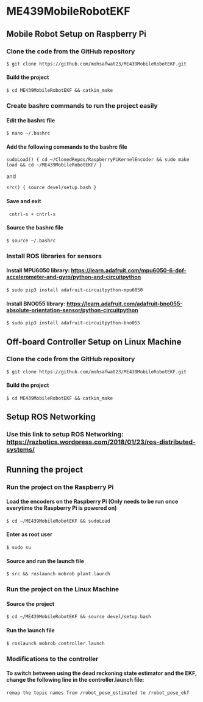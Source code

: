 # ME439MobileRobotEKF

## Mobile Robot Setup on Raspberry Pi

### Clone the code from the GitHub repository
`$ git clone https://github.com/mohsafwat23/ME439MobileRobotEKF.git`

#### Build the project
`$ cd ME439MobileRobotEKF && catkin_make`

### Create bashrc commands to run the project easily

#### Edit the bashrc file 
`$ nano ~/.bashrc`

#### Add the following commands to the bashrc file

`sudoLoad() {
        cd ~/ClonedRepos/RaspberryPiKernelEncoder && sudo make load && cd ~/ME439MobileRobotEKF/
}`

and 

`src() {
        source devel/setup.bash
}`

#### Save and exit
` cntrl-s + cntrl-x`
#### Source the bashrc file
`$ source ~/.bashrc`

### Install ROS libraries for sensors

#### Install MPU6050 library: https://learn.adafruit.com/mpu6050-6-dof-accelerometer-and-gyro/python-and-circuitpython
`$ sudo pip3 install adafruit-circuitpython-mpu6050`

#### Install BNO055 library: https://learn.adafruit.com/adafruit-bno055-absolute-orientation-sensor/python-circuitpython
`$ sudo pip3 install adafruit-circuitpython-bno055`

## Off-board Controller Setup on Linux Machine

### Clone the code from the GitHub repository
`$ git clone https://github.com/mohsafwat23/ME439MobileRobotEKF.git`

#### Build the project
`$ cd ME439MobileRobotEKF && catkin_make`

## Setup ROS Networking
### Use this link to setup ROS Networking: https://razbotics.wordpress.com/2018/01/23/ros-distributed-systems/


## Running the project

### Run the project on the Raspberry Pi
#### Load the encoders on the Raspberry Pi (Only needs to be run once everytime the Raspberry Pi is powered on)
`$ cd ~/ME439MobileRobotEKF && sudoLoad`
#### Enter as root user
`$ sudo su`
#### Source and run the launch file
`$ src && roslaunch mobrob plant.launch`

### Run the project on the Linux Machine

#### Source the project
`$ cd ~/ME439MobileRobotEKF && source devel/setup.bash`
#### Run the launch file
`$ roslaunch mobrob controller.launch`

### Modifications to the controller
#### To switch between using the dead reckoning state estimator and the EKF, change the following line in the controller.launch file:
    remap the topic names from /robot_pose_estimated to /robot_pose_ekf